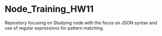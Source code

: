 # Node_Training_HW11
Repository focusing on Studying node with the focus on JSON syntax and use of regular expressions for pattern matching.
